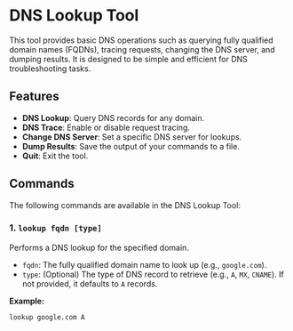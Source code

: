 # DNS Lookup Tool

This tool provides basic DNS operations such as querying fully qualified domain names (FQDNs), tracing requests, changing the DNS server, and dumping results. It is designed to be simple and efficient for DNS troubleshooting tasks.

## Features

- **DNS Lookup**: Query DNS records for any domain.
- **DNS Trace**: Enable or disable request tracing.
- **Change DNS Server**: Set a specific DNS server for lookups.
- **Dump Results**: Save the output of your commands to a file.
- **Quit**: Exit the tool.

## Commands

The following commands are available in the DNS Lookup Tool:

### 1. `lookup fqdn [type]`

Performs a DNS lookup for the specified domain.  
- `fqdn`: The fully qualified domain name to look up (e.g., `google.com`).
- `type`: (Optional) The type of DNS record to retrieve (e.g., `A`, `MX`, `CNAME`). If not provided, it defaults to `A` records.

**Example:**
```bash
lookup google.com A


